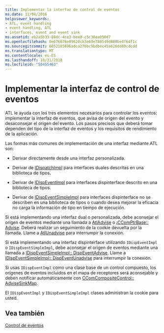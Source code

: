 ```yaml
---
title: Implementar la interfaz de control de eventos
ms.date: 11/04/2016
helpviewer_keywords:
- ATL, event handling
- event handling, ATL
- interfaces, event and event sink
ms.assetid: eb2a5b33-88dc-4ce3-bee0-c5c38ea050d7
ms.openlocfilehash: 0e676076e09620cb3e69e788549d808be4f6df1c
ms.sourcegitcommit: 6052185696adca270bc9bdbec45a626dd89cdcdd
ms.translationtype: MT
ms.contentlocale: es-ES
ms.lasthandoff: 10/31/2018
ms.locfileid: "50455463"
---
```

# <a name="implementing-the-event-handling-interface"></a>Implementar la interfaz de control de eventos

ATL le ayuda con los tres elementos necesarios para controlar los eventos: implementar la interfaz de eventos, que avisa de origen del evento y desaconsejar el origen del evento. Los pasos precisos que deberá tomar dependen del tipo de la interfaz de eventos y los requisitos de rendimiento de la aplicación.

Las formas más comunes de implementación de una interfaz mediante ATL son:

- Derivar directamente desde una interfaz personalizada.

- Derivar de [IDispatchImpl](../atl/reference/idispatchimpl-class.md) para interfaces duales descritas en una biblioteca de tipos.

- Derivar de [IDispEventImpl](../atl/reference/idispeventimpl-class.md) para interfaces dispinterface descrito en una biblioteca de tipos.

- Derivar de [IDispEventSimpleImpl](../atl/reference/idispeventsimpleimpl-class.md) para interfaces dispinterface no se describen en una biblioteca de tipos o cuando desea mejorar la eficacia no carga la información de tipo en tiempo de ejecución.

Si está implementando una interfaz dual o personalizada, debe aconsejar el origen de eventos mediante una llamada a [AtlAdvise](reference/connection-point-global-functions.md#atladvise) o [¡CComPtrBase:: Advise](../atl/reference/ccomptrbase-class.md#advise). Deberá realizar un seguimiento de la cookie devuelta por la llamada. Llame a [AtlUnadvise](reference/connection-point-global-functions.md#atlunadvise) para interrumpir la conexión.

Si está implementando una interfaz dispinterface utilizando `IDispEventImpl` o `IDispEventSimpleImpl`, debe aconsejar el origen de eventos mediante una llamada a [IDispEventSimpleImpl:: DispEventAdvise](../atl/reference/idispeventsimpleimpl-class.md#dispeventadvise). Llame a [IDispEventSimpleImpl:: DispEventUnadvise](../atl/reference/idispeventsimpleimpl-class.md#dispeventunadvise) para interrumpir la conexión.

Si usas `IDispEventImpl` como una clase base de un control compuesto, los orígenes de eventos incluidos en el mapa de receptores será aconsejable y deben notificar automáticamente con [CComCompositeControl:: AdviseSinkMap](../atl/reference/ccomcompositecontrol-class.md#advisesinkmap).

El `IDispEventImpl` y `IDispEventSimpleImpl` clases administran la cookie para usted.

## <a name="see-also"></a>Vea también

[Control de eventos](../atl/event-handling-and-atl.md)
